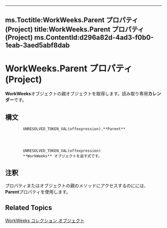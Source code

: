 

---
ms.Toctitle:WorkWeeks.Parent プロパティ (Project)
title:WorkWeeks.Parent プロパティ (Project)
ms.ContentId:d296a82d-4ad3-f0b0-1eab-3aed5abf8dab
---
# WorkWeeks.Parent プロパティ (Project)




**WorkWeeks**オブジェクトの親オブジェクトを取得します。読み取り専用**カレンダー**です。

## 構文

            UNRESOLVED_TOKEN_VAL(offexpression).**Parent**




            UNRESOLVED_TOKEN_VAL(offexpression)
            **WorkWeeks** オブジェクトを返す式です。



## 注釈
プロパティまたはオブジェクトの親のメソッドにアクセスするのにには、 **Parent**プロパティを使用します。



## Related Topics

[WorkWeeks コレクション オブジェクト](0f8ba50a-b87a-1b0b-5012-f6a303849a12.md)




